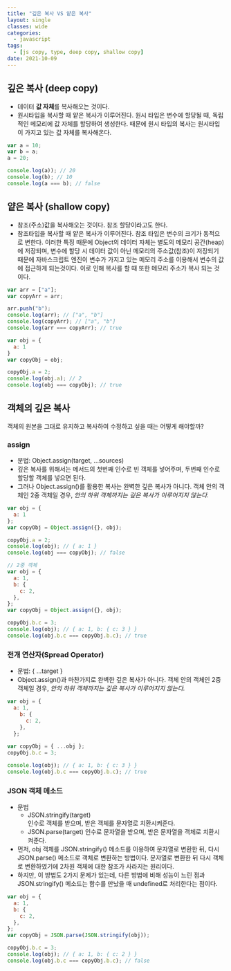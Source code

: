 ```yaml
---
title: "깊은 복사 VS 얕은 복사"
layout: single
classes: wide
categories:
  - javascript
tags:
  - [js copy, type, deep copy, shallow copy]
date: 2021-10-09
---
```


## 깊은 복사 (deep copy)
* 데이터 **값 자체**를 복사해오는 것이다.
* 원시타입을 복사할 때 얕은 복사가 이루어진다. 원시 타입은 변수에 할당될 때, 독립적인 메모리에 값 자체를 할당하여 생성한다. 때문에 원시 타입의 복사는 원시타입이 가지고 있는 값 자체를 복사해온다.

```javascript
var a = 10;
var b = a;
a = 20;

console.log(a)); // 20
console.log(b); // 10
console.log(a === b); // false
```


## 얕은 복사 (shallow copy)
* 참조(주소)값을 복사해오는 것이다. 참조 할당이라고도 한다.
* 참조타입을 복사할 때 얕은 복사가 이루어진다. 참조 타입은 변수의 크기가 동적으로 변한다. 이러한 특징 때문에 Object의 데이터 자체는 별도의 메모리 공간(heap)에 저장되며, 변수에 할당 시 데이터 값이 아닌 메모리의 주소값(참조)이 저장되기 때문에 자바스크립트 엔진이 변수가 가지고 있는 메모리 주소를 이용해서 변수의 값에 접근하게 되는것이다. 이로 인해 복사를 할 때 또한 메모리 주소가 복사 되는 것이다.

```javascript
var arr = ["a"];
var copyArr = arr;

arr.push("b");
console.log(arr); // ["a", "b"]
console.log(copyArr); // ["a", "b"]
console.log(arr === copyArr); // true

var obj = {
  a: 1
}
var copyObj = obj;

copyObj.a = 2;
console.log(obj.a); // 2
console.log(obj === copyObj); // true
```


## 객체의 깊은 복사
객체의 원본을 그대로 유지하고 복사하여 수정하고 싶을 때는 어떻게 해야할까?
### assign
* 문법: Object.assign(target, ...sources)
* 깊은 복사를 위해서는 메서드의 첫번째 인수로 빈 객체를 넣어주며, 두번째 인수로 할당할 객체를 넣으면 된다.
* 그러나 Object.assign()를 활용한 복사는 완벽한 깊은 복사가 아니다. 객체 안의 객체인 2중 객체일 경우, *안의 하위 객체까지는 깊은 복사가 이루어지지 않는다.*

```javascript
var obj = {
  a: 1
};
var copyObj = Object.assign({}, obj);

copyObj.a = 2;
console.log(obj); // { a: 1 }
console.log(obj === copyObj); // false

// 2중 객체
var obj = {
  a: 1,
  b: {
    c: 2,
  },
};
var copyObj = Object.assign({}, obj);

copyObj.b.c = 3;
console.log(obj); // { a: 1, b: { c: 3 } }
console.log(obj.b.c === copyObj.b.c); // true
```

### 전개 연산자(Spread Operator)
* 문법: { ...target }
* Object.assign()과 마찬가지로 완벽한 깊은 복사가 아니다. 객체 안의 객체인 2중 객체일 경우, *안의 하위 객체까지는 깊은 복사가 이루어지지 않는다.*

```javascript
var obj = {
  a: 1,
    b: {
      c: 2,
    },
  };
  
var copyObj = { ...obj };
copyObj.b.c = 3;

console.log(obj); // { a: 1, b: { c: 3 } }
console.log(obj.b.c === copyObj.b.c); // true
```

### JSON 객체 메소드
* 문법  
  * JSON.stringify(target)  
  인수로 객체를 받으며, 받은 객체를 문자열로 치환시켜준다.
  * JSON.parse(target)
  인수로 문자열을 받으며, 받은 문자열을 객체로 치환시켜준다.
* 먼저, obj 객체를 JSON.stringify() 메소드를 이용하여 문자열로 변환한 뒤, 다시 JSON.parse() 메소드로 객체로 변환하는 방법이다. 문자열로 변환한 뒤 다시 객체로 변환하였기에 2차원 객체에 대한 참조가 사라지는 원리이다.
* 하지만, 이 방법도 2가지 문제가 있는데, 다른 방법에 비해 성능이 느린 점과 JSON.stringify() 메소드는 함수를 만났을 때 undefined로 처리한다는 점이다.

```javascript
var obj = {
  a: 1,
  b: {
    c: 2,
  },
};
var copyObj = JSON.parse(JSON.stringify(obj));

copyObj.b.c = 3;
console.log(obj); // { a: 1, b: { c: 2 } }
console.log(obj.b.c === copyObj.b.c); // false
```